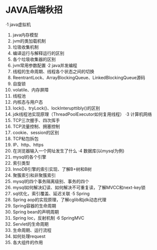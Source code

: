 # JAVA后端秋招
·1 java虚拟机 
  1. java内存模型 
  2. jvm的类加载机制 
  3. 垃圾收集机制 
  4. 编译运行与解释运行的区别 
  5. 各个垃圾收集器的区别 
  6. jvm常用参数配置 
·2 java并发编程
  1. 线程的生命周期、线程各个状态之间的切换 
  2. ReentrantLock、ArrayBlockingQueue、LinkedBlockingQueue源码 
  3. 自旋锁 
  4. volatile、内存屏障 
  5. 线程池 
  6. 内核态与用户态 
  7. lock()、tryLock()、lockInterupttibly()的区别 
  8. jdk线程池实现原理（ThreadPoolExecutor如何复用线程） 
·3 计算机网络 
  1. TCP三次握手、四次挥手 
  2. TCP流量控制、拥塞控制 
  3. cookie、session的区别 
  4. TCP粘包拆包 
  5. IP、http、https 
  6. 在浏览器输入一个网址发生了什么 
·4 数据库(以mysql为例)
  1. mysql的各个引擎 
  2. 索引类型 
  3. InnoDB引擎的索引实现、了解B+树和B树 
  4. 聚簇索引和非聚簇索引 
  5. mysql的四个事务隔离级别、事务的四个 
  6. mysql如何解决幻读、如何解决不可重复读，了解MVCC和next-key锁 
  7. sql优化，索引覆盖、延迟关联 
·5 Spring 
  1. Spring aop的实现原理，了解cglib和jdk动态代理 
  2. Spring容器的生命周期 
  3. Spring bean的声明周期 
  4. Spring Ioc，反射机制 
·6 SpringMVC
  1. Servlet的生命周期 
  2. 生命周期、运行流程 
  3. 如何处理request 
  4. 各大组件的作用 
